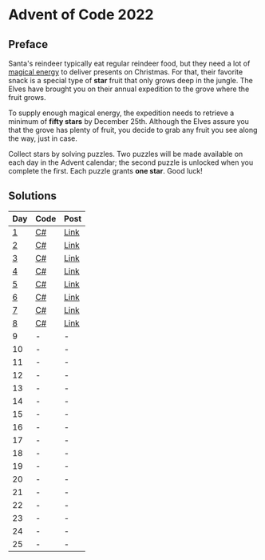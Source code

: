 # Advent of Code 2022

## Preface

Santa's reindeer typically eat regular reindeer food, but they need a lot of [magical energy](https://adventofcode.com/2018/day/25) to deliver presents on Christmas. For that, their favorite snack is a special type of **star** fruit that only grows deep in the jungle. The Elves have brought you on their annual expedition to the grove where the fruit grows.

To supply enough magical energy, the expedition needs to retrieve a minimum of **fifty stars** by December 25th. Although the Elves assure you that the grove has plenty of fruit, you decide to grab any fruit you see along the way, just in case.

Collect stars by solving puzzles. Two puzzles will be made available on each day in the Advent calendar; the second puzzle is unlocked when you complete the first. Each puzzle grants **one star**. Good luck!

## Solutions

| Day | Code | Post |
|-----|------|------|
| [1](./day-1/README.md) | [C#](./day-1/Program.cs) | [Link](https://erri120.github.io/posts/2022-12-01/) |
| [2](./day-2/README.md) | [C#](./day-2/Program.cs) | [Link](https://erri120.github.io/posts/2022-12-02/) |
| [3](./day-3/README.md) | [C#](./day-3/Program.cs) | [Link](https://erri120.github.io/posts/2022-12-03/) |
| [4](./day-4/README.md) | [C#](./day-4/Program.cs) | [Link](https://erri120.github.io/posts/2022-12-04/) |
| [5](./day-5/README.md) | [C#](./day-5/Program.cs) | [Link](https://erri120.github.io/posts/2022-12-05/) |
| [6](./day-6/README.md) | [C#](./day-6/Program.cs) | [Link](https://erri120.github.io/posts/2022-12-06/) |
| [7](./day-7/README.md) | [C#](./day-7/Program.cs) | [Link](https://erri120.github.io/posts/2022-12-07/) |
| [8](./day-8/README.md) | [C#](./day-8/Program.cs) | [Link](https://erri120.github.io/posts/2022-12-08/) |
| 9 | - | - |
| 10 | - | - |
| 11 | - | - |
| 12 | - | - |
| 13 | - | - |
| 14 | - | - |
| 15 | - | - |
| 16 | - | - |
| 17 | - | - |
| 18 | - | - |
| 19 | - | - |
| 20 | - | - |
| 21 | - | - |
| 22 | - | - |
| 23 | - | - |
| 24 | - | - |
| 25 | - | - |

